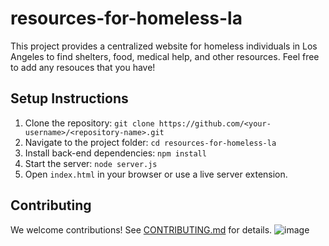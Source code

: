# resources-for-homeless-la
This project provides a centralized website for homeless individuals in Los Angeles to find shelters, food, medical help, and other resources.
Feel free to add any resouces that you have!

## Setup Instructions
1. Clone the repository: `git clone https://github.com/<your-username>/<repository-name>.git`
2. Navigate to the project folder: `cd resources-for-homeless-la`
3. Install back-end dependencies: `npm install`
4. Start the server: `node server.js`
5. Open `index.html` in your browser or use a live server extension.

## Contributing
We welcome contributions! See [CONTRIBUTING.md](CONTRIBUTING.md) for details.
![image](https://github.com/user-attachments/assets/40d13206-9a20-4df3-a871-63c3e13eb0bc)
